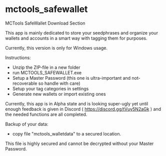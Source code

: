 # mctools_safewallet
MCTools SafeWallet Download Section

This app is mainly dedicated to store your seedphrases and organize your wallets and accounts in a smart way with tagging them for purposes.

Currently, this version is only for Windows usage.

Instructions:
- Unzip the ZIP-file in a new folder
- run MCTOOLS_SAFEWALLET.exe
- Setup a Master Password (this one is ultra-important and not-recoverable so handle with care)
- Setup your tag categories in settings
- Generate new wallets or import existing ones

Currently, this app is in Alpha state and is looking super-ugly yet until enough feedback is given in Discord ( https://discord.gg/tVuy5N2aGk ) and the needed functions are all completed.

Backup of your data:
- copy file "mctools_walletdata" to a secured location.

This file is highly secured and cannot be decrypted without your Master Password.
